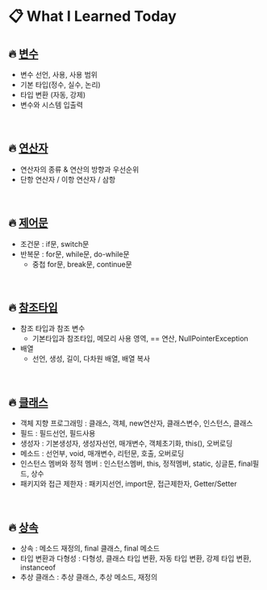 # 📋 What I Learned Today


## 🔥 [변수](https://github.com/iwalkbyfaith/What-I-Learned-Today/blob/master/%EB%B3%80%EC%88%98.md)
  - 변수 선언, 사용, 사용 범위
  - 기본 타입(정수, 실수, 논리)
  - 타입 변환 (자동, 강제)
  - 변수와 시스템 입출력
  
<br>

## 🔥 [연산자](https://github.com/iwalkbyfaith/What-I-Learned-Today/blob/master/%ED%98%BC%EC%9E%90%EA%B3%B5%EB%B6%80%ED%95%98%EB%8A%94%EC%9E%90%EB%B0%94/Operator.md)
  - 연산자의 종류 & 연산의 방향과 우선순위
  - 단항 연산자 / 이항 연산자 / 삼항 
  
<br>

## 🔥 [제어문](https://github.com/iwalkbyfaith/What-I-Learned-Today/blob/master/%ED%98%BC%EC%9E%90%EA%B3%B5%EB%B6%80%ED%95%98%EB%8A%94%EC%9E%90%EB%B0%94/%EC%A0%9C%EC%96%B4%EB%AC%B8.md)
  - 조건문 : if문, switch문
  - 반복문 : for문, while문, do-while문
    - 중첩 for문, break문, continue문
    
    
<br>

## 🔥 [참조타입](https://github.com/iwalkbyfaith/What-I-Learned-Today/blob/master/%ED%98%BC%EC%9E%90%EA%B3%B5%EB%B6%80%ED%95%98%EB%8A%94%EC%9E%90%EB%B0%94/%EC%B0%B8%EC%A1%B0%ED%83%80%EC%9E%85.md)
  - 참조 타입과 참조 변수
    - 기본타입과 참조타입, 메모리 사용 영역, == 연산, NullPointerException
  - 배열
    - 선언, 생성, 길이, 다차원 배열, 배열 복사
 
<br>
    
## 🔥 [클래스](https://github.com/iwalkbyfaith/What-I-Learned-Today/blob/master/%ED%98%BC%EC%9E%90%EA%B3%B5%EB%B6%80%ED%95%98%EB%8A%94%EC%9E%90%EB%B0%94/%ED%81%B4%EB%9E%98%EC%8A%A4.md)
  - 객체 지향 프로그래밍 : 클래스, 객체, new연산자, 클래스변수, 인스턴스, 클래스 
  - 필드 : 필드선언, 필드사용 
  - 생성자 : 기본생성자, 생성자선언, 매개변수, 객체초기화, this(), 오버로딩
  - 메소드 :  선언부, void, 매개변수, 리턴문, 호출, 오버로딩
  - 인스턴스 멤버와 정적 멤버 : 인스턴스멤버, this, 정적멤버, static, 싱글톤, final필드, 상수
  - 패키지와 접근 제한자 : 패키지선언, import문, 접근제한자, Getter/Setter
  
  
<br>

## 🔥 [상속](https://github.com/iwalkbyfaith/What-I-Learned-Today/blob/master/%ED%98%BC%EC%9E%90%EA%B3%B5%EB%B6%80%ED%95%98%EB%8A%94%EC%9E%90%EB%B0%94/%EC%83%81%EC%86%8D.md)
  - 상속 : 메소드 재정의, final 클래스, final 메소드
  - 타입 변환과 다형성 : 다형성, 클래스 타입 변환, 자동 타입 변환, 강제 타입 변환, instanceof
  - 추상 클래스 : 추상 클래스, 추상 메소드, 재정의
